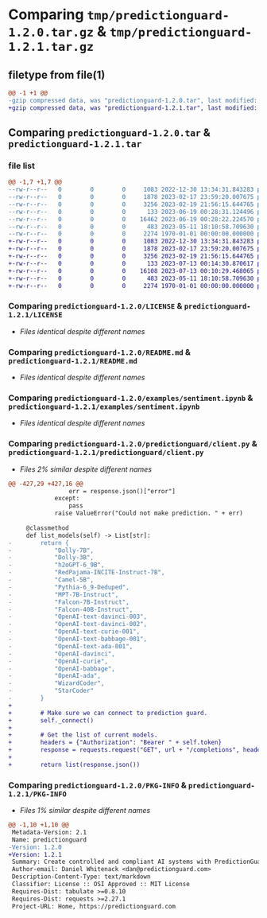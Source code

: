 # Comparing `tmp/predictionguard-1.2.0.tar.gz` & `tmp/predictionguard-1.2.1.tar.gz`

## filetype from file(1)

```diff
@@ -1 +1 @@
-gzip compressed data, was "predictionguard-1.2.0.tar", last modified: Mon Jun 19 00:41:57 2023, max compression
+gzip compressed data, was "predictionguard-1.2.1.tar", last modified: Thu Jul 13 00:14:33 2023, max compression
```

## Comparing `predictionguard-1.2.0.tar` & `predictionguard-1.2.1.tar`

### file list

```diff
@@ -1,7 +1,7 @@
--rw-r--r--   0        0        0     1083 2022-12-30 13:34:31.843283 predictionguard-1.2.0/LICENSE
--rw-r--r--   0        0        0     1878 2023-02-17 23:59:20.007675 predictionguard-1.2.0/README.md
--rw-r--r--   0        0        0     3256 2023-02-19 21:56:15.644765 predictionguard-1.2.0/examples/sentiment.ipynb
--rw-r--r--   0        0        0      133 2023-06-19 00:28:31.124496 predictionguard-1.2.0/predictionguard/__init__.py
--rw-r--r--   0        0        0    16462 2023-06-19 00:28:22.224570 predictionguard-1.2.0/predictionguard/client.py
--rw-r--r--   0        0        0      483 2023-05-11 18:10:58.709630 predictionguard-1.2.0/pyproject.toml
--rw-r--r--   0        0        0     2274 1970-01-01 00:00:00.000000 predictionguard-1.2.0/PKG-INFO
+-rw-r--r--   0        0        0     1083 2022-12-30 13:34:31.843283 predictionguard-1.2.1/LICENSE
+-rw-r--r--   0        0        0     1878 2023-02-17 23:59:20.007675 predictionguard-1.2.1/README.md
+-rw-r--r--   0        0        0     3256 2023-02-19 21:56:15.644765 predictionguard-1.2.1/examples/sentiment.ipynb
+-rw-r--r--   0        0        0      133 2023-07-13 00:14:30.870617 predictionguard-1.2.1/predictionguard/__init__.py
+-rw-r--r--   0        0        0    16108 2023-07-13 00:10:29.468065 predictionguard-1.2.1/predictionguard/client.py
+-rw-r--r--   0        0        0      483 2023-05-11 18:10:58.709630 predictionguard-1.2.1/pyproject.toml
+-rw-r--r--   0        0        0     2274 1970-01-01 00:00:00.000000 predictionguard-1.2.1/PKG-INFO
```

### Comparing `predictionguard-1.2.0/LICENSE` & `predictionguard-1.2.1/LICENSE`

 * *Files identical despite different names*

### Comparing `predictionguard-1.2.0/README.md` & `predictionguard-1.2.1/README.md`

 * *Files identical despite different names*

### Comparing `predictionguard-1.2.0/examples/sentiment.ipynb` & `predictionguard-1.2.1/examples/sentiment.ipynb`

 * *Files identical despite different names*

### Comparing `predictionguard-1.2.0/predictionguard/client.py` & `predictionguard-1.2.1/predictionguard/client.py`

 * *Files 2% similar despite different names*

```diff
@@ -427,29 +427,16 @@
                 err = response.json()["error"]
             except:
                 pass
             raise ValueError("Could not make prediction. " + err)
 
     @classmethod
     def list_models(self) -> List[str]:
-        return {
-            "Dolly-7B",
-            "Dolly-3B",
-            "h2oGPT-6_9B",
-            "RedPajama-INCITE-Instruct-7B",
-            "Camel-5B",
-            "Pythia-6_9-Deduped",
-            "MPT-7B-Instruct",
-            "Falcon-7B-Instruct",
-            "Falcon-40B-Instruct",
-            "OpenAI-text-davinci-003",
-            "OpenAI-text-davinci-002",
-            "OpenAI-text-curie-001",
-            "OpenAI-text-babbage-001",
-            "OpenAI-text-ada-001",
-            "OpenAI-davinci",
-            "OpenAI-curie",
-            "OpenAI-babbage",
-            "OpenAI-ada",
-            "WizardCoder",
-            "StarCoder"
-        }
+
+        # Make sure we can connect to prediction guard.
+        self._connect()
+
+        # Get the list of current models.
+        headers = {"Authorization": "Bearer " + self.token}
+        response = requests.request("GET", url + "/completions", headers=headers)
+
+        return list(response.json())
```

### Comparing `predictionguard-1.2.0/PKG-INFO` & `predictionguard-1.2.1/PKG-INFO`

 * *Files 1% similar despite different names*

```diff
@@ -1,10 +1,10 @@
 Metadata-Version: 2.1
 Name: predictionguard
-Version: 1.2.0
+Version: 1.2.1
 Summary: Create controlled and compliant AI systems with PredictionGuard.
 Author-email: Daniel Whitenack <dan@predictionguard.com>
 Description-Content-Type: text/markdown
 Classifier: License :: OSI Approved :: MIT License
 Requires-Dist: tabulate >=0.8.10
 Requires-Dist: requests >=2.27.1
 Project-URL: Home, https://predictionguard.com
```

